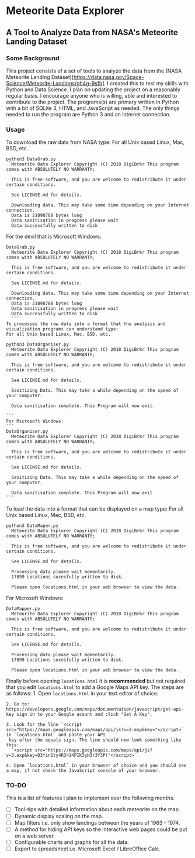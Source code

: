 # Meteorite Data Explorer
## A Tool to Analyze Data from NASA's Meteorite Landing Dataset

### Some Background
This project consists of a set of tools to analyze the data from the (NASA Meteorite Landing Dataset)[https://data.nasa.gov/Space-Science/Meteorite-Landings/gh4g-9sfh]. I created this to test my skills with Python and Data Science. I plan on updating the project on a reasonably regular basis. I encourage anyone who is willing, able and interested to contribute to the project. The programs(s) are primary written in Python with a bit of SQLite 3, HTML, and JavaScript as needed. The only things needed to run the program are Python 3 and an Internet connection.  
### Usage
To download the raw data from NASA type:
  For all Unix based Linux, Mac, BSD, etc.
  ```
  python3 DataGrab.py
    Meteorite Data Explorer Copyright (C) 2018 DigiBrkr This program comes with ABSOLUTELY NO WARRANTY;

    This is free software, and you are welcome to redistribute it under certain conditions.

    See LICENSE.md for details.

    Downloading data. This may take some time depending on your Internet connection.
    Data is 21098708 bytes long
    Data sanitisation in progress please wait
    Data successfully written to disk
  ```
  For the devil that is Microsoft Windows:
  ```
  DataGrab.py
    Meteorite Data Explorer Copyright (C) 2018 DigiBrkr This program comes with ABSOLUTELY NO WARRANTY;

    This is free software, and you are welcome to redistribute it under certain conditions.

    See LICENSE.md for details.

    Downloading data. This may take some time depending on your Internet connection.
    Data is 21098708 bytes long
    Data sanitisation in progress please wait
    Data successfully written to disk
    ```
To processes the raw data into a format that the analysis and visualization programs can understand type:
  For all Unix based Linux, Mac, BSD, etc.
  ```
    python3 DataOrganiser.py
      Meteorite Data Explorer Copyright (C) 2018 DigiBrkr This program comes with ABSOLUTELY NO WARRANTY;

      This is free software, and you are welcome to redistribute it under certain conditions.

      See LICENSE.md for details.

      Sanitizing Data. This may take a while depending on the speed of your computer.

      Data sanitisation complete. This Program will now exit.

    ```
    For Microsoft Windows:
    ```
    DataOrganiser.py
      Meteorite Data Explorer Copyright (C) 2018 DigiBrkr This program comes with ABSOLUTELY NO WARRANTY;

      This is free software, and you are welcome to redistribute it under certain conditions.

      See LICENSE.md for details.

      Sanitizing Data. This may take a while depending on the speed of your computer.

      Data sanitisation complete. This Program will now exit
    ```
To load the data into a format that can be displayed on a map type:
  For all Unix based Linux, Mac, BSD, etc.
  ```
  python3 DataMaper.py
    Meteorite Data Explorer Copyright (C) 2018 DigiBrkr This program comes with ABSOLUTELY NO WARRANTY;

    This is free software, and you are welcome to redistribute it under certain conditions.

    See LICENSE.md for details.

    Processing data please wait momentarily.
    17099 Locations sucesfully written to disk.

    Please open locations.html in your web browser to view the data.
  ```
  For Microsoft Windows:

  ```
  DataMapper.py
    Meteorite Data Explorer Copyright (C) 2018 DigiBrkr This program comes with ABSOLUTELY NO WARRANTY;

    This is free software, and you are welcome to redistribute it under certain conditions.

    See LICENSE.md for details.

    Processing data please wait momentarily.
    17099 Locations sucesfully written to disk.

    Please open locations.html in your web browser to view the data.
  ```
Finally before opening `locations.html` it is **recommended** but not required that you edit `locations.html` to add a Google Maps API key. The steps are as follows:
    1. Open `locations.html` in your text editor of choice.

    2. Go to: https://developers.google.com/maps/documentation/javascript/get-api-key sign in to your Google acount and click "Get A Key".

    3. Look for the line `<script src="https://maps.googleapis.com/maps/api/js?v=3.exp&key="</script>` in `locations.html` and paste your API
     key after the equals sign. The line should now look something like this:
      `<script src="https://maps.googleapis.com/maps/api/js?v=3.exp&key=D3fin1ty4R3414PIK3yH3r3Y3P!"</script>`

    4. Open `locations.html` in your browser of choice and you should see a map, if not check the JavaScript console of your browser.

### TO-DO

This is a list of features I plan to implement over the following months.

- [ ] Tool-tips with detailed information about each meteorite on the map.
- [ ] Dynamic display scaling on the map.  
- [ ] Map filters i.e. only show landings between the years of 1963 - 1974.
- [ ] A method for hiding API keys so the interactive web pages could be put on a web server.
- [ ] Configurable charts and graphs for all the data.
- [ ] Export to spreadsheet i.e. Microsoft Excel / LibreOffice Calc.  
